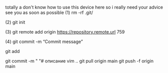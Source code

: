 totally a don't know how to use this device here
so i really need your advice
see you as soon as possible
(1) rm -rf .git/

(2) git init

(3) git remote add origin https://repository.remote.url 759

(4) git commit -m “Commit message”

git add 

git commit -m " "# описание
vim ..
git pull origin main
git push -f origin main 
